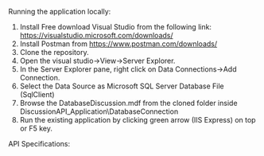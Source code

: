 ﻿Running the application locally:
1. Install Free download Visual Studio from the following link:
https://visualstudio.microsoft.com/downloads/
2. Install Postman from https://www.postman.com/downloads/
3. Clone the repository.
4. Open the visual studio->View->Server Explorer.
5. In the Server Explorer pane, right click on Data Connections->Add Connection.
6. Select the Data Source as Microsoft SQL Server Database File (SqlClient)
7. Browse the DatabaseDiscussion.mdf from the cloned folder inside DiscussionAPI_Application\DatabaseConnection
8. Run the existing application by clicking green arrow (IIS Express) on top or F5 key.


API Specifications:




